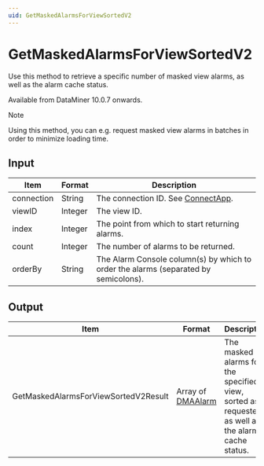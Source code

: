 ```yaml
---
uid: GetMaskedAlarmsForViewSortedV2
---
```


# GetMaskedAlarmsForViewSortedV2

Use this method to retrieve a specific number of masked view alarms, as well as the alarm cache status.

Available from DataMiner 10.0.7 onwards.

> [!NOTE]
> Using this method, you can e.g. request masked view alarms in batches in order to minimize loading time.

## Input

| Item       | Format  | Description                                                                         |
|------------|---------|-------------------------------------------------------------------------------------|
| connection | String  | The connection ID. See [ConnectApp](xref:ConnectApp).    |
| viewID     | Integer | The view ID.                                                                        |
| index      | Integer | The point from which to start returning alarms.                                     |
| count      | Integer | The number of alarms to be returned.                                                |
| orderBy    | String  | The Alarm Console column(s) by which to order the alarms (separated by semicolons). |

## Output

| Item | Format | Description |
|--|--|--|
| GetMaskedAlarmsForViewSortedV2Result | Array of [DMAAlarm](xref:DMAAlarm) | The masked alarms for the specified view, sorted as requested, as well as the alarm cache status. |
